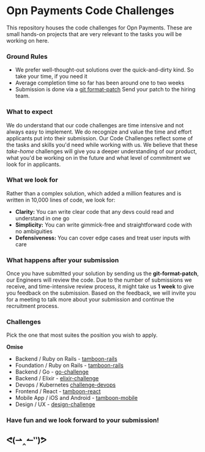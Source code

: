# Opn Payments Code Challenges

This repository houses the code challenges for Opn Payments. These are
small hands-on projects that are very relevant to the tasks you will be working on here.

### Ground Rules

* We prefer well-thought-out solutions over the quick-and-dirty kind. So take your time,
  if you need it 
* Average completion time so far has been around one to two weeks
* Submission is done via a [git format-patch](https://git-scm.com/docs/git-format-patch)
  Send your patch to the hiring team.

### What to expect

We do understand that our code challenges are time intensive and not always easy to
implement. We do recognize and value the time and effort applicants put into their
submission. Our Code Challenges reflect some of the tasks and skills you'd need while
working with us. We believe that these *take-home* challenges will give you a deeper
understanding of our product, what you'd be working on in the future and what level of
commitment we look for in applicants.

### What we look for

Rather than a complex solution, which added a million features and is written in 10,000
lines of code, we look for:

* **Clarity:** You can write clear code that any devs could read and understand in one go
* **Simplicity:** You can write gimmick-free and straightforward code with no ambiguities
* **Defensiveness:** You can cover edge cases and treat user inputs with care

### What happens after your submission

Once you have submitted your solution by sending us the **git-format-patch**, our
Engineers will review the code. Due to the number of submissions we receive, and
time-intensive review process, it might take us **1 week** to give you feedback on the
submission. Based on the feedback, we will invite you for a meeting to talk more about
your submission and continue the recruitment process.

### Challenges

Pick the one that most suites the position you wish to apply.

**Omise**

* Backend / Ruby on Rails - [tamboon-rails](https://github.com/omise/challenges/tree/challenge-rails)
* Foundation / Ruby on Rails - [tamboon-rails](https://github.com/omise/challenges/tree/challenge-rails)
* Backend / Go - [go-challenge](https://github.com/omise/challenges/tree/challenge-go)
* Backend / Elixir - [elixir-challenge](https://github.com/boatkorachal/challenges/blob/challenge-elixir/README.md)
* Devops / Kubernetes [challenge-devops](https://github.com/omise/challenges/tree/challenge-devops)
* Frontend / React - [tamboon-react](https://github.com/omise/challenges/tree/challenge-react)
* Mobile App / iOS and Android - [tamboon-mobile](https://github.com/omise/challenges/tree/challenge-mobile)
* Design / UX - [design-challenge](https://github.com/omise/challenges/blob/challenge-design/design-challenge.pdf)

### Have fun and we look forward to your submission!


<h2>
ᕙ(⇀‸↼‶)ᕗ
</h2>

